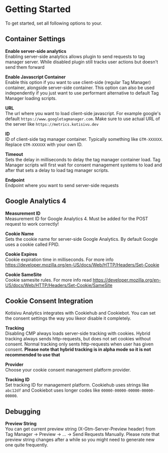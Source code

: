 # Getting Started
To get started, set all following options to your.

## Container Settings
**Enable server-side analytics**<br>
Enabling server-side analytics allows plugin to send requests to tag manager server. While disabled plugin still tracks user actions but doesn't send them forward

**Enable Javascript Container**<br>
Enable this option if you want to use client-side (regular Tag Manager) container, alongside server-side container. This option can also be used independently if you just want to use performant alternative to default Tag Manager loading scripts.

**URL**<br>
The url where you want to load client-side javascript. For example google's default `https://www.googletagmanager.com`. Make sure to use actual URL of the server like `https://metrics.kotisivu.dev`

**ID**<br>
ID of client-side tag manager container. Typically something like `GTM-XXXXXX`. Replace `GTM-XXXXXX` with your own ID.

**Timeout**<br>
Sets the delay in milliseconds to delay the tag manager container load. Tag Manager scripts will first wait for consent management systems to load and after that sets a delay to load tag manager scripts.

**Endpoint**<br>
Endpoint where you want to send server-side requests

## Google Analytics 4
**Measurement ID**<br>
Measurement ID for Google Analytics 4. Must be added for the POST request to work correctly!

**Cookie Name**<br>
Sets the cookie name for server-side Google Analytics. By default Google uses a cookie called FPID.

**Cookie Expires**<br>
Cookie expiration time in milliseconds. For more info https://developer.mozilla.org/en-US/docs/Web/HTTP/Headers/Set-Cookie

**Cookie SameSite**<br>
Cookie samesite rules. For more info read https://developer.mozilla.org/en-US/docs/Web/HTTP/Headers/Set-Cookie/SameSite

## Cookie Consent Integration
Kotisivu Analytics integrates with Cookiehub and Cookiebot. You can set the consent settings the way you likeor disable it completely.

**Tracking**<br>
Disabling CMP always loads server-side tracking with cookies. Hybrid tracking always sends http-requests, but does not set cookies without consent. Normal tracking only sents http-requests when user has given consent. **Please note that hybrid tracking is in alpha mode so it is not recommended to use that**

**Provider**<br>
Choose your cookie consent management platform provider.

**Tracking ID**<br>
Set tracking ID for management platform. Cookiehub uses strings like `abc12df` and Cookiebot uses longer codes like `00000-00000-00000-00000-00000`.

## Debugging
**Preview String**<br>
You can get current preview string (X-Gtm-Server-Preview header) from Tag Manager -> Preview -> ... -> Send Requests Manually. Please note that preview string changes after a while so you might need to generate new one quite frequently.